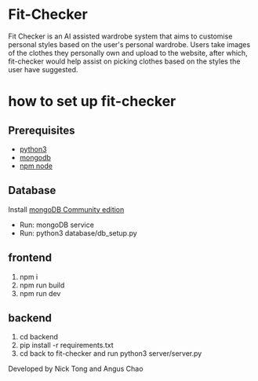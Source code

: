 # Fit-Checker

Fit Checker is an AI assisted wardrobe system that aims to customise personal styles based on the user's personal wardrobe. Users take images of the clothes they personally own and upload to the website, after which, fit-checker would help assist on picking clothes based on the styles the user have suggested.

# how to set up fit-checker

## Prerequisites
- [python3](https://www.python.org/downloads/)
- [mongodb](https://www.mongodb.com/docs/manual/administration/install-community/)
- [npm node](https://docs.npmjs.com/downloading-and-installing-node-js-and-npm)

## Database
Install [mongoDB Community edition](https://www.mongodb.com/docs/manual/tutorial/install-mongodb-on-windows/) 
- Run: mongoDB service 
- Run: python3 database/db_setup.py

## frontend
1. npm i
2. npm run build
3. npm run dev

## backend
1. cd backend
2. pip install -r requirements.txt
3. cd back to fit-checker and run python3 server/server.py

Developed by Nick Tong and Angus Chao
